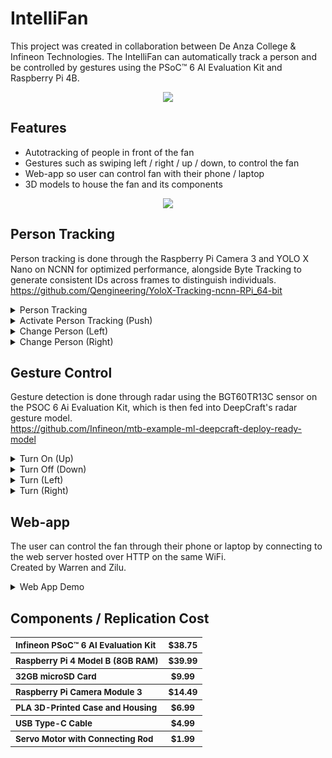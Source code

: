 # IntelliFan
This project was created in collaboration between De Anza College & Infineon Technologies. The IntelliFan can automatically track a person and be controlled by gestures using the PSoC™ 6 AI Evaluation Kit and Raspberry Pi 4B. 

<p align="center">
<img src="https://github.com/user-attachments/assets/9ee6153f-9952-4676-a248-9d9905c61d2a"></img>
</p>

## Features
- Autotracking of people in front of the fan
- Gestures such as swiping left / right / up / down, to control the fan
- Web-app so user can control fan with their phone / laptop
- 3D models to house the fan and its components

<p align="center">
<img src="https://github.com/user-attachments/assets/c37bad27-6932-42db-a552-c7289d9f442d"></img>
</p>

## Person Tracking
Person tracking is done through the Raspberry Pi Camera 3 and YOLO X Nano on NCNN for optimized performance, alongside Byte Tracking to generate consistent IDs across frames to distinguish individuals.<br>https://github.com/Qengineering/YoloX-Tracking-ncnn-RPi_64-bit

<details>
<summary>Person Tracking</summary>
  <div align="center">
<video src='https://github.com/user-attachments/assets/445edbf3-a660-4a0f-84dc-7d0adf8acead'></video>
  </div>
</details>

<details>
<summary>Activate Person Tracking (Push)</summary>
  <div align="center">
<video src='https://github.com/user-attachments/assets/fc57ce63-2856-483f-b487-e727094a77c3'></video>
</details>

<details>
<summary>Change Person (Left)</summary>
  <div align="center">
<video src='https://github.com/user-attachments/assets/3c885a8b-cd1f-41d3-8687-49c4ffd364c1'></video>
</details>

<details>
<summary>Change Person (Right)</summary>
  <div align="center">
<video src='https://github.com/user-attachments/assets/9f6676e9-851d-4928-b4ec-0806f0841664'></video>
</details>

## Gesture Control
Gesture detection is done through radar using the BGT60TR13C sensor on the PSOC 6 Ai Evaluation Kit, which is then fed into DeepCraft's radar gesture model.<br>https://github.com/Infineon/mtb-example-ml-deepcraft-deploy-ready-model

<details>
<summary>Turn On (Up)</summary>
  <div align="center">
<video src='https://github.com/user-attachments/assets/34af48d3-125a-4831-8df4-11eee752b68b'></video>
</details>

<details>
<summary>Turn Off (Down)</summary>
  <div align="center">
<video src='https://github.com/user-attachments/assets/2ebcd7f2-937f-46ff-b61b-a43e5f5f2be0'></video>
</details>

<details>
<summary>Turn (Left)</summary>
  <div align="center">
<video src='https://github.com/user-attachments/assets/a7d5c35e-6d0c-4e75-ad39-ca346158de2c'></video>
</details>

<details>
<summary>Turn (Right)</summary>
  <div align="center">
<video src='https://github.com/user-attachments/assets/9fe7959b-e4da-4ded-935b-c23732035c80'></video>
</details>

## Web-app

The user can control the fan through their phone or laptop by connecting to the web server hosted over HTTP on the same WiFi.<br>Created by Warren and Zilu.
<details>
<summary>Web App Demo</summary>
  <div align="center">
<video src='https://github.com/user-attachments/assets/1f611cf5-d45a-4a99-9636-2c5b928b5efd'></video>
</details>

## Components / Replication Cost

<table>
  
<tr>
<th align="left">
<small>Infineon PSoC™ 6 AI Evaluation Kit</small>
</th>
  
<th>
<small>$38.75</small>
</th>
</tr>
  
<tr>
<th align="left">
<small>Raspberry Pi 4 Model B (8GB RAM)</small>
</th>

<th>
<small>$39.99</small>
</th>
</tr>

<tr>
<th align="left">
<small>32GB microSD Card</small>
</th>

<th>
<small>$9.99</small>
</th>
</tr>

<tr>
<th align="left">
<small>Raspberry Pi Camera Module 3</small>
</th>

<th>
<small>$14.49</small>
</th>
</tr>

<tr>
<th align="left">
<small>PLA 3D-Printed Case and Housing</small>
</th>

<th>
<small>$6.99</small>
</th>
</tr>

<tr>
<th align="left">
<small>USB Type-C Cable</small>
</th>

<th>
<small>$4.99</small>
</th>
</tr>

<tr>
<th align="left">
<small>Servo Motor with Connecting Rod</small>
</th>

<th>
<small>$1.99</small>
</th>
</tr>

</table>




